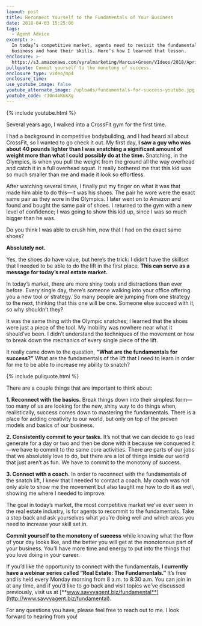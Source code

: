 ```yaml
---
layout: post
title: Reconnect Yourself to the Fundamentals of Your Business
date: 2018-04-03 15:25:00
tags:
  - Agent Advice
excerpt: >-
  In today’s competitive market, agents need to revisit the fundamentals of the
  business and hone their skills. Here’s how I learned that lesson.
enclosure: >-
  https://s3.amazonaws.com/vyralmarketing/Marcus+Green/VIdeos/2018/April/Northern+Utah+Real+Estate+Coaching-+Reconnect+Yourself+to+the+Fundamentals+of+Your+Business.mp4
pullquote: Commit yourself to the monotony of success.
enclosure_type: video/mp4
enclosure_time:
use_youtube_image: false
youtube_alternate_image: /uploads/fundamentals-for-success-youtube.jpg
youtube_code: r30n4oKGkXg
---
```


{% include youtube.html %}

Several years ago, I walked into a CrossFit gym for the first time.

I had a background in competitive bodybuilding, and I had heard all about CrossFit, so I wanted to go check it out. My first day, **I saw a guy who was about 40 pounds lighter than I was snatching a significant amount of weight more than what I could possibly do at the time.** Snatching, in the Olympics, is when you pull the weight from the ground all the way overhead and catch it in a full overhead squat. It really bothered me that this kid was so much smaller than me and made it look so effortless.

After watching several times, I finally put my finger on what it was that made him able to do this—it was his shoes. The pair he wore were the exact same pair as they wore in the Olympics. I later went on to Amazon and found and bought the same pair of shoes. I returned to the gym with a new level of confidence; I was going to show this kid up, since I was so much bigger than he was.

Do you think I was able to crush him, now that I had on the exact same shoes?

**Absolutely not.**

Yes, the shoes do have value, but here’s the trick: I didn’t have the skillset that I needed to be able to do the lift in the first place. **This can serve as a message for today’s real estate market.**

In today’s market, there are more shiny tools and distractions than ever before. Every single day, there’s someone walking into your office offering you a new tool or strategy. So many people are jumping from one strategy to the next, thinking that this one will be one. Someone else succeed with it, so why shouldn’t they?

It was the same thing with the Olympic snatches; I learned that the shoes were just a piece of the tool. My mobility was nowhere near what it should’ve been. I didn’t understand the techniques of the movement or how to break down the mechanics of every single piece of the lift.

It really came down to the question, **“What are the fundamentals for success?”** What are the fundamentals of the lift that I need to learn in order for me to be able to increase my ability to snatch?

{% include pullquote.html %}

There are a couple things that are important to think about:

**1. Reconnect with the basics.** Break things down into their simplest form—too many of us are looking for the new, shiny way to do things when, realistically, success comes down to mastering the fundamentals. There is a place for adding creativity to our world, but only on top of the proven models and basics of our business.

**2. Consistently commit to your tasks.** It’s not that we can decide to go lead generate for a day or two and then be done with it because we conquered it—we have to commit to the same core activities. There are parts of our jobs that we absolutely love to do, but there are a lot of things inside our world that just aren’t as fun. We have to commit to the monotony of success.

**3. Connect with a coach.** In order to reconnect with the fundamentals of the snatch lift, I knew that I needed to contact a coach. My coach was not only able to show me the movement but also taught me how to do it as well, showing me where I needed to improve.

The goal in today’s market, the most competitive market we’ve ever seen in the real estate industry, is for agents to recommit to the fundamentals. Take a step back and ask yourselves what you’re doing well and which areas you need to increase your skill set in.

**Commit yourself to the monotony of success** while knowing what the flow of your day looks like, and the better you will get at the monotonous part of your business. You’ll have more time and energy to put into the things that you love doing in your career.

If you’d like the opportunity to connect with the fundamentals, **I currently have a webinar series called “Real Estate: The Fundamentals.”** It’s free and is held every Monday morning from 8 a.m. to 8:30 a.m. You can join in at any time, and if you’d like to go back and visit topics we’ve discussed previously, visit us at [**www.savvyagent.biz/fundamental**](http://www.savvyagent.biz/fundamental).

For any questions you have, please feel free to reach out to me. I look forward to hearing from you!